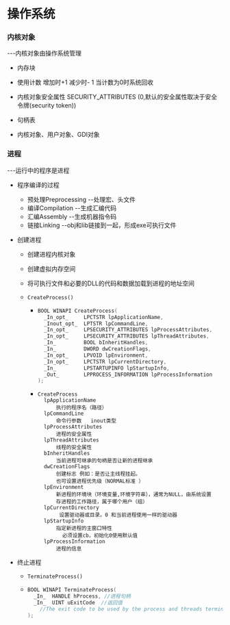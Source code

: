 # 操作系统

### 内核对象 

---内核对象由操作系统管理

- 内存块

- 使用计数  增加时+1 减少时- 1 当计数为0时系统回收

- 内核对象安全属性 SECURITY_ATTRIBUTES (0,默认的安全属性取决于安全令牌(security token))
- 句柄表
- 内核对象、用户对象、GDI对象

### 进程

---运行中的程序是进程

- 程序编译的过程 

  - 预处理Preprocessing  --处理宏、头文件
  - 编译Compilation  --生成汇编代码
  - 汇编Assembly  --生成机器指令码
  - 链接Linking  --obj和lib链接到一起，形成exe可执行文件

- 创建进程

  - 创建进程内核对象

  - 创建虚拟内存空间

  - 将可执行文件和必要的DLL的代码和数据加载到进程的地址空间

  - `CreateProcess()`

    - ```c
      BOOL WINAPI CreateProcess(
        _In_opt_     LPCTSTR lpApplicationName,
        _Inout_opt_  LPTSTR lpCommandLine,
        _In_opt_     LPSECURITY_ATTRIBUTES lpProcessAttributes,
        _In_opt_     LPSECURITY_ATTRIBUTES lpThreadAttributes,
        _In_         BOOL bInheritHandles,
        _In_         DWORD dwCreationFlags,
        _In_opt_     LPVOID lpEnvironment,
        _In_opt_     LPCTSTR lpCurrentDirectory,
        _In_         LPSTARTUPINFO lpStartupInfo,
        _Out_        LPPROCESS_INFORMATION lpProcessInformation
      );
      ```

    - ```
      CreateProcess
      	lpApplicationName
      		执行的程序名（路径）
      	lpCommandLine
      		命令行参数   inout类型
      	lpProcessAttributes
      		进程的安全属性
      	lpThreadAttributes
      		线程的安全属性
      	bInheritHandles
      		当前进程可继承的句柄是否让新的进程继承
      	dwCreationFlags
      		创建标志 例如：是否让主线程挂起。
      		也可设置进程优先级（NORMAL标准 ）
      	lpEnvironment
      		新进程的环境块（环境变量,环境字符串），通常为NULL，由系统设置
      		存进程的工作路径，属于哪个用户（组）
      	lpCurrentDirectory
      		 设置驱动器或目录。0 和当前进程使用一样的驱动器
      	lpStartupInfo
      		指定新进程的主窗口特性
      		  必须设置cb，初始化0使用默认值
      	lpProcessInformation
      		进程的信息
      ```


- 终止进程

  - `TerminateProcess()`

  - ```c
    BOOL WINAPI TerminateProcess(
      _In_  HANDLE hProcess, //进程句柄
      _In_  UINT uExitCode	//返回值
        //The exit code to be used by the process and threads terminated as a result of this call.
    );
    ```

